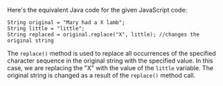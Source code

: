 Here's the equivalent Java code for the given JavaScript code:
```
String original = "Mary had a X lamb";
String little = "little";
String replaced = original.replace("X", little); //changes the original string
```
The `replace()` method is used to replace all occurrences of the specified character sequence in the original string with the specified value. In this case, we are replacing the "X" with the value of the `little` variable. The original string is changed as a result of the `replace()` method call.

